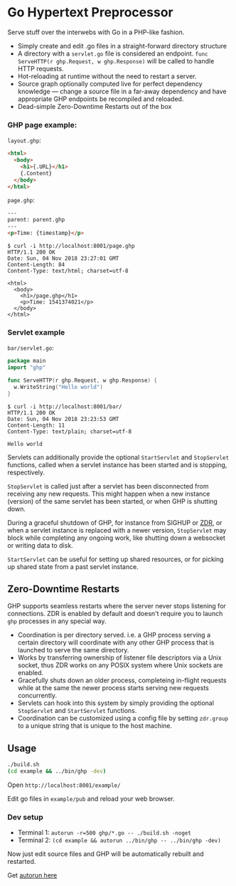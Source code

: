 # Go Hypertext Preprocessor

Serve stuff over the interwebs with Go in a PHP-like fashion.

- Simply create and edit .go files in a straight-forward directory structure
- A directory with a `servlet.go` file is considered an endpoint. `func ServeHTTP(r ghp.Request, w ghp.Response)` will be called to handle HTTP requests.
- Hot-reloading at runtime without the need to restart a server.
- Source graph optionally computed live for perfect dependency knowledge — change a source file in a far-away dependency and have appropriate GHP endpoints be recompiled and reloaded.
- Dead-simple Zero-Downtime Restarts out of the box


### GHP page example:

`layout.ghp`:

```html
<html>
  <body>
    <h1>{.URL}</h1>
    {.Content}
  </body>
</html>
```

`page.ghp`:

```html
---
parent: parent.ghp
---
<p>Time: {timestamp}</p>
```

```
$ curl -i http://localhost:8001/page.ghp
HTTP/1.1 200 OK
Date: Sun, 04 Nov 2018 23:27:01 GMT
Content-Length: 84
Content-Type: text/html; charset=utf-8

<html>
  <body>
    <h1>/page.ghp</h1>
    <p>Time: 1541374021</p>
  </body>
</html>
```

### Servlet example

`bar/servlet.go`:

```go
package main
import "ghp"

func ServeHTTP(r ghp.Request, w ghp.Response) {
  w.WriteString("Hello world")
}
```

```
$ curl -i http://localhost:8001/bar/
HTTP/1.1 200 OK
Date: Sun, 04 Nov 2018 23:23:53 GMT
Content-Length: 11
Content-Type: text/plain; charset=utf-8

Hello world
```

Servlets can additionally provide the optional
`StartServlet` and `StopServlet` functions, called when a servlet instance
has been started and is stopping, respectively.

`StopServlet` is called just after a servlet has been disconnected from
receiving any new requests. This might happen when a new instance (version)
of the same servlet has been started, or when GHP is shutting down.

During a graceful shutdown of GHP,
for instance from SIGHUP or [ZDR](#zero-downtime-restarts),
or when a servlet instance is replaced with a newer version, `StopServlet`
may block while completing any ongoing work, like shutting down a websocket
or writing data to disk.

`StartServlet` can be useful for setting up shared resources, or for picking
up shared state from a past servlet instance.


## Zero-Downtime Restarts

GHP supports seamless restarts where the server never stops listening for
connections. ZDR is enabled by default and doesn't require you to launch
`ghp` processes in any special way.

- Coordination is per directory served. i.e. a GHP process serving a certain
  directory will coordinate with any other GHP process that is launched to
  serve the same directory.
- Works by transferring ownership of listener file descriptors via a Unix
  socket, thus ZDR works on any POSIX system where Unix sockets are enabled.
- Gracefully shuts down an older process, completeing in-flight requests while
  at the same the newer process starts serving new requests concurrently.
- Servlets can hook into this system by simply providing the optional
  `StopServlet` and `StartServlet` functions.
- Coordination can be customized using a config file by setting `zdr.group` to
  a unique string that is unique to the host machine.


## Usage

```sh
./build.sh
(cd example && ../bin/ghp -dev)
```

Open `http://localhost:8001/example/`

Edit go files in `example/pub` and reload your web browser.


### Dev setup

- Terminal 1: `autorun -r=500 ghp/*.go -- ./build.sh -noget`
- Terminal 2: `(cd example && autorun ../bin/ghp -- ../bin/ghp -dev)`

Now just edit source files and GHP will be automatically rebuilt and restarted.

Get [autorun here](https://github.com/rsms/autorun)
